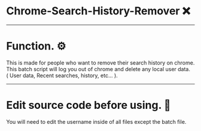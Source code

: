 # Chrome-Search-History-Remover ❌

---


# Function. ⚙

This is made for people who want to remove their search history on chrome. <br>
This batch script will log you out of chrome and delete any local user data. <br>
( User data, Recent searches, history, etc... ).


---


# Edit source code before using. 📝

You will need to edit the username inside of all files except the batch file.
